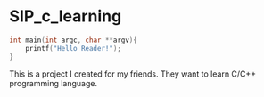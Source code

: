# SIP_c_learning

```c
int main(int argc, char **argv){
	printf("Hello Reader!");
}
```

This is a project I created for my friends.
They want to learn C/C++ programming language.